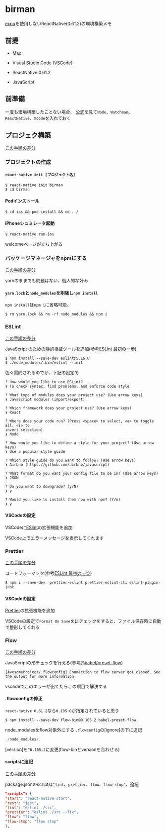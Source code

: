 # birman

[expo](https://expo.io/)を使用しないReactNative(0.61.2)の環境構築メモ

## 前提

- Mac

- Visual Studio Code (VSCode)

- ReactNative 0.61.2

- JavaScript

## 前準備

一度も環境構築したことない場合、
[公式](https://facebook.github.io/react-native/docs/getting-started.html#installing-dependencies)を見て`Node`、`Watchman`、`ReactNative`、`Xcode`を入れておく

## プロジェク構築

[この手順の差分](https://github.com/ryunosukemaeda0922/birman/pull/6)

### プロジェクトの作成

#### `react-native init [プロジェクト名]`

```
$ react-native init birman
$ cd birman
```
#### Podインストール

```
$ cd ios && pod install && cd ../
```

#### iPhoneシュミレータ起動

```
$ react-native run-ios
```

welcomeページが立ち上がる

### パッケージマネージャをnpmにする

[この手順の差分](https://github.com/ryunosukemaeda0922/birman/pull/7)

yarnのままでも問題はない、個人的な好み

#### `yarn.lock`と`node_modules`を削除し`npm install`

`npm install`は`npm i`に省略可能。

```
$ rm yarn.lock && rm -rf node_modules && npm i
```

### ESLint

[この手順の差分](https://github.com/ryunosukemaeda0922/birman/pull/8)

JavaScript のための静的検証ツールを追加(参考[ESLint 最初の一歩](https://qiita.com/mysticatea/items/f523dab04a25f617c87d))

```
$ npm install --save-dev eslint@5.16.0
$ ./node_modules/.bin/eslint --init
```

色々質問されるのでが、下記の設定で

```
? How would you like to use ESLint? 
❯ To check syntax, find problems, and enforce code style

? What type of modules does your project use? (Use arrow keys)
❯ JavaScript modules (import/export) 

? Which framework does your project use? (Use arrow keys)
❯ React 

? Where does your code run? (Press <space> to select, <a> to toggle all, <i> to 
invert selection)
❯ Node

? How would you like to define a style for your project? (Use arrow keys)
❯ Use a popular style guide 

? Which style guide do you want to follow? (Use arrow keys)
❯ Airbnb (https://github.com/airbnb/javascript) 

? What format do you want your config file to be in? (Use arrow keys)
❯ JSON 

? Do you want to downgrade? (y/N)
❯ y

? Would you like to install them now with npm? (Y/n) 
❯ y
```

#### VSCodeの設定

VSCodeに[ESlint](https://marketplace.visualstudio.com/items?itemName=dbaeumer.vscode-eslint)の拡張機能を追加

VSCode上でエラーメッセージを表示してくれます

### Prettier

[この手順の差分](https://github.com/ryunosukemaeda0922/birman/pull/9)

コードフォーマッタ(参考[ESLint 最初の一歩](https://qiita.com/mysticatea/items/f523dab04a25f617c87d))

```
$ npm i --save-dev  prettier-eslint prettier-eslint-cli eslint-plugin-jest
```

#### VSCodeの設定

[Prettier](https://marketplace.visualstudio.com/items?itemName=esbenp.prettier-vscode)の拡張機能を追加

VSCodeの設定で`Format On Save`をにチェックをすると、ファイル保存時に自動で整形してくれる

### Flow

[この手順の差分](https://github.com/ryunosukemaeda0922/birman/pull/10)

JavaScriptの形チェックを行える(参考[@babel/preset-flow](https://babeljs.io/docs/en/babel-preset-flow))

```
[AwesomeProject/.flowconfig] Connection to flow server got closed. See the output for more information.
```
vscodeでこのエラーが出てたらこの項目で解決する

#### .flowconfigの修正

`react-native 0.61.2`なら`0.105.0`が指定されていると思う

```terminal
$ npm install --save-dev flow-bin@0.105.2 babel-preset-flow
```

node_modulesをflow対象外にする
`.flowconfig`の[ignore]の下に追記

```javascript
./node_modules/.
```
[version]を`^0.105.2`に変更(flow-binとversionを合わせる)

#### scriptsに追記

[この手順の差分](https://github.com/ryunosukemaeda0922/birman/pull/11)

package.jsonのscriptsに`lint`、`prettier`、`flow`、`flow-stop"`、追記

```json
"scripts": {
"start": "react-native start",
"test": "jest",
"lint": "eslint ./src",
"prettier": "eslint ./src --fix",
"flow": "flow",
"flow-stop": "flow stop"
},
```
